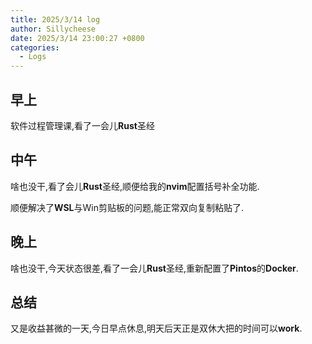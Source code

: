 ```yaml
---
title: 2025/3/14 log
author: Sillycheese
date: 2025/3/14 23:00:27 +0800
categories:
  - Logs
---
```

## 早上

软件过程管理课,看了一会儿**Rust**圣经

## 中午

啥也没干,看了会儿**Rust**圣经,顺便给我的**nvim**配置括号补全功能.

顺便解决了**WSL**与Win剪贴板的问题,能正常双向复制粘贴了.

## 晚上

啥也没干,今天状态很差,看了一会儿**Rust**圣经,重新配置了**Pintos**的**Docker**.

## 总结

又是收益甚微的一天,今日早点休息,明天后天正是双休大把的时间可以**work**.